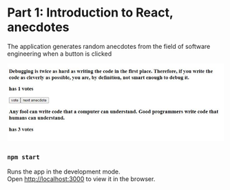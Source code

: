# Part 1: Introduction to React, anecdotes

The application generates random anecdotes from the field of software engineering when a button is clicked

![](/part1/images/P1_EX_anecdotes.JPG)

### `npm start`

Runs the app in the development mode.<br />
Open [http://localhost:3000](http://localhost:3000) to view it in the browser.